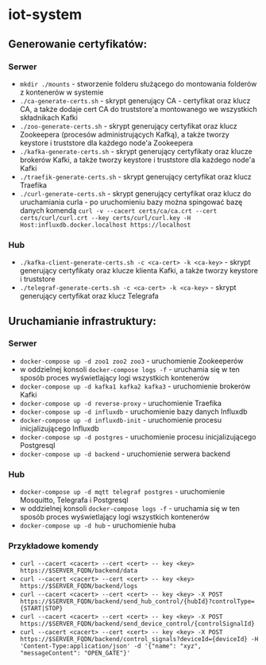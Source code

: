 # iot-system

## Generowanie certyfikatów:

### Serwer
* `mkdir ./mounts` - stworzenie folderu służącego do montowania folderów z kontenerów w systemie
* `./ca-generate-certs.sh` - skrypt generujący CA - certyfikat oraz klucz CA, a także dodaje cert CA do truststore'a montowanego we wszystkich składnikach Kafki
* `./zoo-generate-certs.sh` - skrypt generujący certyfikat oraz klucz Zookeepera (procesów administrujących Kafką), a także tworzy keystore i truststore dla każdego node'a Zookeepera
* `./kafka-generate-certs.sh` - skrypt generujący certyfikaty oraz klucze brokerów Kafki, a także tworzy keystore i truststore dla każdego node'a Kafki
* `./traefik-generate-certs.sh` - skrypt generujący certyfikat oraz klucz Traefika
* `./curl-generate-certs.sh` - skrypt generujący certyfikat oraz klucz do uruchamiania curla - po uruchomieniu bazy można spingować bazę danych komendą `curl -v --cacert certs/ca/ca.crt --cert certs/curl/curl.crt --key certs/curl/curl.key -H Host:influxdb.docker.localhost https://localhost`

### Hub
* `./kafka-client-generate-certs.sh -c <ca-cert> -k <ca-key>` - skrypt generujący certyfikaty oraz klucze klienta Kafki, a także tworzy keystore i truststore
* `./telegraf-generate-certs.sh -c <ca-cert> -k <ca-key>` - skrypt generujący certyfikat oraz klucz Telegrafa


## Uruchamianie infrastruktury:
### Serwer 
* `docker-compose up -d zoo1 zoo2 zoo3` - uruchomienie Zookeeperów
* w oddzielnej konsoli `docker-compose logs -f` - uruchamia się w ten sposób proces wyświetlający logi wszystkich kontenerów
* `docker-compose up -d kafka1 kafka2 kafka3` - uruchomienie brokerów Kafki
* `docker-compose up -d reverse-proxy` - uruchomienie Traefika
* `docker-compose up -d influxdb` - uruchomienie bazy danych Influxdb
* `docker-compose up -d influxdb-init` - uruchomienie procesu inicjalizującego Influxdb
* `docker-compose up -d postgres` - uruchomienie procesu inicjalizującego Postgresql
* `docker-compose up -d backend` - uruchomienie serwera backend

### Hub
* `docker-compose up -d mqtt telegraf postgres` - uruchomienie Mosquitto, Telegrafa i Postgresql
* w oddzielnej konsoli `docker-compose logs -f` - uruchamia się w ten sposób proces wyświetlający logi wszystkich kontenerów
* `docker-compose up -d hub` - uruchomienie huba


### Przykładowe komendy
* `curl --cacert <cacert> --cert <cert> -- key <key> https://$SERVER_FQDN/backend/data`
* `curl --cacert <cacert> --cert <cert> -- key <key> https://$SERVER_FQDN/backend/logs`
* `curl --cacert <cacert> --cert <cert> -- key <key> -X POST https://$SERVER_FQDN/backend/send_hub_control/{hubId}?controlType={START|STOP}`
* `curl --cacert <cacert> --cert <cert> -- key <key> -X POST https://$SERVER_FQDN/backend/send_device_control/{controlSignalId}`
* `curl --cacert <cacert> --cert <cert> -- key <key> -X POST https://$SERVER_FQDN/backend/control_signals?deviceId={deviceId} -H 'Content-Type:application/json' -d '{"name": "xyz", "messageContent": "OPEN_GATE"}'`

